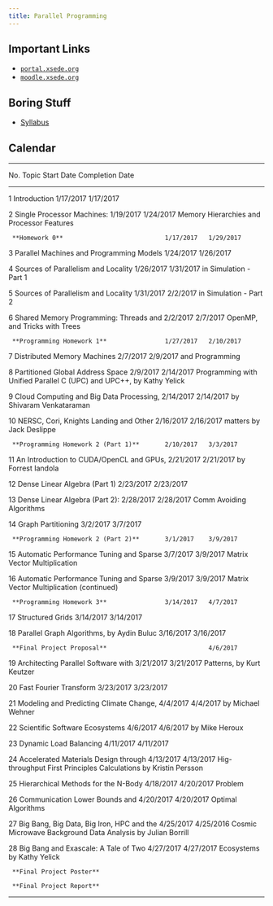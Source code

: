 ```yaml
---
title: Parallel Programming
---
```


## Important Links

* [``portal.xsede.org``](https://portal.xsede.org)
* [``moodle.xsede.org``](https://moodle.xsede.org)


## Boring Stuff

* [Syllabus](/pdf/classes/parp/parp-syllabus.pdf)


## Calendar

----------------------------------------------------------------------------
No.  Topic                                     Start Date  Completion Date
---- ------                                    ----------- ----------------
1    Introduction                              1/17/2017   1/17/2017

2    Single Processor Machines:                1/19/2017   1/24/2017
     Memory Hierarchies and Processor Features

     **Homework 0**                            1/17/2017   1/29/2017

3    Parallel Machines and Programming Models  1/24/2017   1/26/2017

4    Sources of Parallelism and Locality       1/26/2017   1/31/2017
     in Simulation - Part 1

5    Sources of Parallelism and Locality       1/31/2017   2/2/2017
     in Simulation - Part 2

6    Shared Memory Programming: Threads and    2/2/2017    2/7/2017
     OpenMP, and Tricks with Trees

     **Programming Homework 1**                1/27/2017   2/10/2017

7    Distributed Memory Machines               2/7/2017    2/9/2017
     and Programming

8    Partitioned Global Address Space          2/9/2017    2/14/2017
     Programming with Unified Parallel C
     (UPC) and UPC++, by Kathy Yelick

9    Cloud Computing and Big Data Processing,  2/14/2017   2/14/2017
     by Shivaram Venkataraman

10   NERSC, Cori, Knights Landing and Other    2/16/2017   2/16/2017
     matters by Jack Deslippe

     **Programming Homework 2 (Part 1)**       2/10/2017   3/3/2017

11   An Introduction to CUDA/OpenCL and GPUs,  2/21/2017   2/21/2017
     by Forrest Iandola

12   Dense Linear Algebra (Part 1)             2/23/2017   2/23/2017

13   Dense Linear Algebra (Part 2):            2/28/2017   2/28/2017
     Comm Avoiding Algorithms

14   Graph Partitioning                        3/2/2017    3/7/2017

     **Programming Homework 2 (Part 2)**       3/1/2017    3/9/2017

15   Automatic Performance Tuning and Sparse   3/7/2017    3/9/2017
     Matrix Vector Multiplication

16   Automatic Performance Tuning and Sparse   3/9/2017    3/9/2017
     Matrix Vector Multiplication (continued)

     **Programming Homework 3**                3/14/2017   4/7/2017

17   Structured Grids                          3/14/2017   3/14/2017

18   Parallel Graph Algorithms, by Aydin Buluc 3/16/2017   3/16/2017

     **Final Project Proposal**                            4/6/2017

19   Architecting Parallel Software with       3/21/2017   3/21/2017
     Patterns, by Kurt Keutzer

20   Fast Fourier Transform                    3/23/2017   3/23/2017

21   Modeling and Predicting Climate Change,   4/4/2017    4/4/2017
     by Michael Wehner

22   Scientific Software Ecosystems            4/6/2017    4/6/2017
     by Mike Heroux

23   Dynamic Load Balancing                    4/11/2017   4/11/2017

24   Accelerated Materials Design through      4/13/2017   4/13/2017
     Hig-throughput First Principles
     Calculations by Kristin Persson

25   Hierarchical Methods for the N-Body       4/18/2017   4/20/2017
     Problem

26   Communication Lower Bounds and            4/20/2017   4/20/2017
     Optimal Algorithms

27   Big Bang, Big Data, Big Iron, HPC and the 4/25/2017   4/25/2016
     Cosmic Microwave Background Data Analysis
     by Julian Borrill

28   Big Bang and Exascale: A Tale of Two      4/27/2017   4/27/2017
     Ecosystems by Kathy Yelick

     **Final Project Poster**

     **Final Project Report**
----------------------------------------------------------------------------

